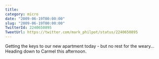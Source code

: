 ```yaml
---
title: 
category: micro
date: "2009-06-19T00:00:00"
slug: "2009-06-19T00:00:00"
TwitterId: 2240650895
TweetUrl: https://twitter.com/mark_philpot/status/2240650895
---
```


Getting the keys to our new apartment today - but no rest for the weary...
Heading down to Carmel this afternoon.
